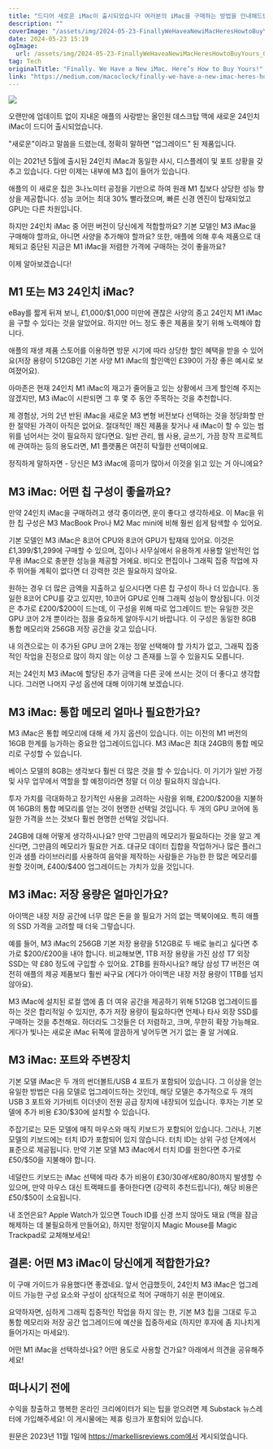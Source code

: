 ```yaml
---
title: "드디어 새로운 iMac이 출시되었습니다 여러분의 iMac을 구매하는 방법을 안내해드립니다"
description: ""
coverImage: "/assets/img/2024-05-23-FinallyWeHaveaNewiMacHeresHowtoBuyYours_0.png"
date: 2024-05-23 15:19
ogImage:
  url: /assets/img/2024-05-23-FinallyWeHaveaNewiMacHeresHowtoBuyYours_0.png
tag: Tech
originalTitle: "Finally. We Have a New iMac. Here’s How to Buy Yours!"
link: "https://medium.com/macoclock/finally-we-have-a-new-imac-heres-how-to-buy-yours-d8e440d87732"
---
```


<img src="/assets/img/2024-05-23-FinallyWeHaveaNewiMacHeresHowtoBuyYours_0.png" />

오랜만에 업데이트 없이 지내온 애플의 사랑받는 올인원 데스크탑 맥에 새로운 24인치 iMac이 드디어 출시되었습니다.

"새로운"이라고 말씀을 드렸는데, 정확히 말하면 "업그레이드" 된 제품입니다.

이는 2021년 5월에 출시된 24인치 iMac과 동일한 샤시, 디스플레이 및 포트 상황을 갖추고 있습니다. 다만 이제는 내부에 M3 칩이 들어가 있습니다.

<div class="content-ad"></div>

애플의 이 새로운 칩은 3나노미터 공정을 기반으로 하여 원래 M1 칩보다 상당한 성능 향상을 제공합니다. 성능 코어는 최대 30% 빨라졌으며, 빠른 신경 엔진이 탑재되었고 GPU는 다른 차원입니다.

하지만 24인치 iMac 중 어떤 버전이 당신에게 적합할까요? 기본 모델인 M3 iMac을 구매해야 할까요, 아니면 사양을 추가해야 할까요? 또한, 애플에 의해 후속 제품으로 대체되고 중단된 지금은 M1 iMac을 저렴한 가격에 구매하는 것이 좋을까요?

이제 알아보겠습니다!

## M1 또는 M3 24인치 iMac?

<div class="content-ad"></div>

eBay를 짧게 뒤져 보니, £1,000/$1,000 미만에 괜찮은 사양의 중고 24인치 M1 iMac을 구할 수 있다는 것을 알았어요. 하지만 어느 정도 좋은 제품을 찾기 위해 노력해야 합니다.

애플의 재생 제품 스토어를 이용하면 방문 시기에 따라 상당한 할인 혜택을 받을 수 있어요(저장 용량이 512GB인 기본 사양 M1 iMac의 할인액인 £390이 가장 좋은 예시로 보여졌어요).

아마존은 현재 24인치 M1 iMac의 재고가 줄어들고 있는 상황에서 크게 할인해 주지는 않겠지만, M3 iMac이 시판되면 그 후 몇 주 동안 주목하는 것을 추천합니다.

제 경험상, 거의 2년 반된 iMac을 새로운 M3 변형 버전보다 선택하는 것을 정당화할 만한 절약된 가격이 아직은 없어요. 절대적인 깨진 제품을 찾거나 새 iMac이 할 수 있는 범위를 넘어서는 것이 필요하지 않다면요. 일반 관리, 웹 사용, 글쓰기, 가끔 창작 프로젝트에 관여하는 등의 용도라면, M1 플랫폼은 여전히 탁월한 선택이에요.

<div class="content-ad"></div>

정직하게 말하자면 - 당신은 M3 iMac에 흥미가 많아서 이것을 읽고 있는 거 아니에요?

## M3 iMac: 어떤 칩 구성이 좋을까요?

만약 24인치 iMac을 구매하려고 생각 중이라면, 운이 좋다고 생각하세요. 이 Mac을 위한 칩 구성은 M3 MacBook Pro나 M2 Mac mini에 비해 훨씬 쉽게 탐색할 수 있어요.

기본 모델인 M3 iMac은 8코어 CPU와 8코어 GPU가 탑재돼 있어요. 이것은 £1,399/$1,299에 구매할 수 있으며, 집이나 사무실에서 유용하게 사용할 일반적인 업무용 iMac으로 충분한 성능을 제공할 거에요. 비디오 편집이나 그래픽 집중 작업에 자주 뛰어들 계획이 없다면 더 강력한 것은 필요하지 않아요.

<div class="content-ad"></div>

원하는 경우 더 많은 금액을 지출하고 싶으시다면 다른 칩 구성이 하나 더 있습니다. 동일한 8코어 CPU를 갖고 있지만, 10코어 GPU로 인해 그래픽 성능이 향상됩니다. 이것은 추가로 £200/$200이 드는데, 이 구성을 위해 따로 업그레이드 받는 유일한 것은 GPU 코어 2개 뿐이라는 점을 중요하게 알아두시기 바랍니다. 이 구성은 동일한 8GB 통합 메모리와 256GB 저장 공간을 갖고 있습니다.

내 의견으로는 이 추가된 GPU 코어 2개는 정말 선택해야 할 가치가 없고, 그래픽 집중적인 작업을 진정으로 많이 하지 않는 이상 그 존재를 느낄 수 있을지도 모릅니다.

저는 24인치 M3 iMac에 할당된 추가 금액을 다른 곳에 쓰시는 것이 더 좋다고 생각합니다. 그러면 나머지 구성 옵션에 대해 이야기해 보겠습니다.

## M3 iMac: 통합 메모리 얼마나 필요한가요?

<div class="content-ad"></div>

M3 iMac은 통합 메모리에 대해 세 가지 옵션이 있습니다. 이는 이전의 M1 버전의 16GB 한계를 능가하는 중요한 업그레이드입니다. M3 iMac은 최대 24GB의 통합 메모리로 구성할 수 있습니다.

베이스 모델의 8GB는 생각보다 훨씬 더 많은 것을 할 수 있습니다. 이 기기가 일반 가정 및 사무 업무에서 역할을 할 예정이라면 정말 더 이상 필요하지 않습니다.

투자 가치를 극대화하고 장기적인 사용을 고려하는 사람을 위해, £200/$200을 지불하여 16GB의 통합 메모리를 얻는 것이 현명한 선택일 것입니다. 두 개의 GPU 코어에 동일한 가격을 쓰는 것보다 훨씬 현명한 선택일 것입니다.

24GB에 대해 어떻게 생각하시나요? 만약 그만큼의 메모리가 필요하다는 것을 알고 계신다면, 그만큼의 메모리가 필요한 거죠. 대규모 데이터 집합을 작업하거나 많은 플러그인과 샘플 라이브러리를 사용하여 음악을 제작하는 사람들은 가능한 한 많은 메모리를 원할 것이며, £400/$400 업그레이드는 가치가 있을 것입니다.

<div class="content-ad"></div>

## M3 iMac: 저장 용량은 얼마인가요?

아이맥은 내장 저장 공간에 너무 많은 돈을 쓸 필요가 거의 없는 맥북이에요. 특히 애플의 SSD 가격을 고려할 때 더욱 그렇습니다.

예를 들어, M3 iMac의 256GB 기본 저장 용량을 512GB로 두 배로 늘리고 싶다면 추가로 $200/£200을 내야 합니다. 비교해보면, 1TB 저장 용량을 가진 삼성 T7 외장 SSD는 약 £80 정도에 구입할 수 있어요. 2TB를 원하시나요? 해당 삼성 T7 버전은 여전히 애플의 제공 제품보다 훨씬 싸구요 (게다가 아이맥은 내장 저장 용량이 1TB를 넘지 않아요).

M3 iMac에 설치된 로컬 앱에 좀 더 여유 공간을 제공하기 위해 512GB 업그레이드를 하는 것은 합리적일 수 있지만, 추가 저장 용량이 필요하다면 언제나 타사 외장 SSD를 구매하는 것을 추천해요. 하더라도 그것들은 더 저렴하고, 크며, 무한히 확장 가능해요. 게다가 빛나는 새로운 iMac 뒤쪽에 깔끔하게 넣어두면 거기 없는 줄 알 거예요.

<div class="content-ad"></div>

## M3 iMac: 포트와 주변장치

기본 모델 iMac은 두 개의 썬더볼트/USB 4 포트가 포함되어 있습니다. 그 이상을 얻는 유일한 방법은 다음 모델로 업그레이드하는 것인데, 해당 모델은 추가적으로 두 개의 USB 3 포트와 기가비트 이더넷이 전원 공급 장치에 내장되어 있습니다. 후자는 기본 모델에 추가 비용 £30/$30에 설치할 수 있습니다.

주잡기로는 모든 모델에 매직 마우스와 매직 키보드가 포함되어 있습니다. 그러나, 기본 모델의 키보드에는 터치 ID가 포함되어 있지 않습니다. 터치 ID는 상위 구성 단계에서 표준으로 제공됩니다. 만약 기본 모델 M3 iMac에서 터치 ID를 원한다면 추가로 £50/$50을 지불해야 합니다.

네덜란드 키보드는 iMac 선택에 따라 추가 비용이 £30/$30에서 £80/$80까지 발생할 수 있으며, 만약 마우스 대신 트랙패드를 좋아한다면 (강력히 추천드립니다), 해당 비용은 £50/$50이 소요됩니다.

<div class="content-ad"></div>

내 조언은요? Apple Watch가 있으면 Touch ID를 신경 쓰지 않아도 돼요 (맥을 잠금 해제하는 데 불필요하게 만들어요), 하지만 정말이지 Magic Mouse를 Magic Trackpad로 교체해보세요!

## 결론: 어떤 M3 iMac이 당신에게 적합한가요?

이 구매 가이드가 유용했다면 좋겠네요. 앞서 언급했듯이, 24인치 M3 iMac은 업그레이드 가능한 구성 요소와 구성이 상대적으로 적어 구매하기 쉬운 편이에요.

요약하자면, 심하게 그래픽 집중적인 작업을 하지 않는 한, 기본 M3 칩을 그대로 두고 통합 메모리와 저장 공간 업그레이드에 예산을 집중하세요 (하지만 후자에 좀 지나치게 들어가지는 마세요!).

<div class="content-ad"></div>

어떤 M1 iMac을 선택하셨나요? 어떤 용도로 사용할 건가요? 아래에서 의견을 공유해주세요!

## 떠나시기 전에

수익을 창출하고 행복한 온라인 크리에이터가 되는 팁을 얻으려면 제 Substack 뉴스레터에 가입해주세요! 이 게시물에는 제휴 링크가 포함되어 있습니다.

원문은 2023년 11월 1일에 https://markellisreviews.com에서 게시되었습니다.
